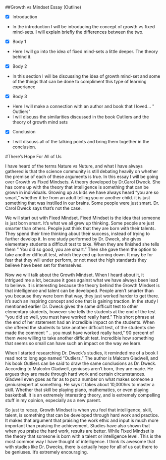 ---
---


##Growth vs Mindset Essay (Outline)

* [x] Introduction

+ In the introduction I will be introducing the concept of growth vs fixed mind-sets. I will explain briefly the differences between the two.

* [x] Body 1
+ Here I will go into the idea of fixed mind-sets a little deeper. The theory behind it.

* [x] Body 2
+ In this section I will be discussing the idea of growth mind-set and some of the things that can be done to compliment this type of learning experiance
* [x] Body 3
+ Here I will make a connection with an author and book that I loved... " Outliers" 
+ I will discuss the similarities discussed in the book Outliers and the theory of growth mind sets

* [x] Conclusion
+ I will discuss all of the talking points and bring them together in the conclusion.

#There’s Hope For All of Us 


I have heard of the terms Nature vs Nuture, and what I have always gathered is that the science community is still debating heavily on whether the premise of each of these arguments is true. In this essay I will be going over Growth vs Fixed Mindsets. A theory developed by Dr.Carol Dweck. She has come up with the theory that intelligence is something that can be grown in individuals. Growing up as kids we have always heard “you are so smart,” whether it be from an adult telling you or another child. it is just something that was instilled in our brains. Some people were just smart. Dr. Carol Dweck says that’s not the case.


We will start out with Fixed Mindset. Fixed Mindset is the idea that someone is just born smart. It’s what we all grew up thinking. Some people are just smarter than others. People just think that they are born with their talents. They spend their time thinking about their success, instead of trying to further develop it. In one study performed by Dr. Dweck, she gives elementary students a difficult test to take. When they are finished she tells them “ You did so good, you are smart.” Then she gave them the option to take another difficult test, which they end up turning down. It may be for fear that they will under perform, or not meet the high standards they believe have been set for themselves.


Now we will talk about the Growth Mindset. When I heard about it, it intrigued me a lot, because it goes against what we have always been lead to believe. It is interesting because the theory behind the Growth Mindset is that intelligence and talent can be developed. People aren’t smarter than you because they were born that way, they just worked harder to get there. It’s such an inspiring concept and one that is gaining traction. In the study I mentioned earlier Dr. Dweck gives the same difficult test to other elementary students, however she tells the students at the end of the test “you did so well, you must have worked really hard.” This short phrase at the end of her statement had an incredible impact on the students. When she offered the students to take another difficult test, of the students she made the comment “ .. you must have worked really hard,”  90 percent of them were willing to take another difficult test. Incredible how something that seems so small can have such an impact on the way we learn.


When I started researching Dr. Dweck’s studies, it reminded me of a book I read not to long ago named “Outliers.” The author is Malcom Gladwell, and his book Outliers can be said to draw the same conclusions as Dr. Dweck. According to Malcolm Gladwell, geniuses aren’t born, they are made. He argues they are made through hard work and certain circumstances.  Gladwell even goes as far as to put a number on what makes someone a genius/expert at something. He says it takes about 10,000hrs to master a skill. Whether that skill be playing piano, mathematics, or even playing basketball. It is an extremely interesting theory, and is
extremely compelling stuff in my opinion, especially as a new parent. 


So just to recap, Growth Mindset is when you feel that intelligence, skill, talent, is something that can be developed through hard work and practice. It makes that argument that praising the work ethic and input is much more important than praising the achievement. Studies have also shown that when you praise the hard work, results are better. While Fixed Mindset is the theory that someone is born with a talent or intelligence level. This is the most common way I have thought of intelligence. I think its awesome that with studies like Dr. Dwecks, there is actually hope for all of us out there to be geniuses. It’s extremely encouraging.

